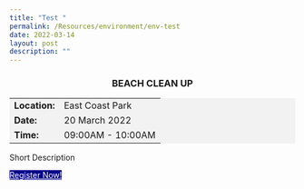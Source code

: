 ```yaml
---
title: "Test "
permalink: /Resources/environment/env-test
date: 2022-03-14
layout: post
description: ""
---
```

<div><h3><center>BEACH CLEAN UP<center></center></center></h3></div>

<div src="/images/Beach%20Cleanup%20Sample.jpg"><center></center></div>

<div style="background-color:#f2f2f2; font-size:120%"><center><table>
<tbody>
<tr>
 <td><b>Location:</b></td><td>East Coast Park</td>
</tr>
<tr>
 <td><b>Date:</b> </td><td>20 March 2022</a></td>
</tr>
<tr>
	<td> <b>Time:</b> </td><td> 09:00AM - 10:00AM</td>
</tr>
</tbody>
</table>
</center>
	</div>

Short Description

<a class="bp-button is-uppercase search-button" style="background-color:darkblue; color:white" href="form.gov.sg"> Register Now! </a>